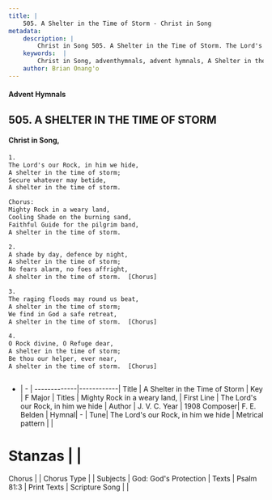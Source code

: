```yaml
---
title: |
    505. A Shelter in the Time of Storm - Christ in Song
metadata:
    description: |
        Christ in Song 505. A Shelter in the Time of Storm. The Lord's our Rock, in him we hide, A shelter in the time of storm; Secure whatever may betide, A shelter in the time of storm. Chorus: Mighty Rock in a weary land, Cooling Shade on the burning sand, Faithful Guide for the pilgrim band, A shelter in the time of storm.
    keywords:  |
        Christ in Song, adventhymnals, advent hymnals, A Shelter in the Time of Storm, The Lord's our Rock, in him we hide. Mighty Rock in a weary land,
    author: Brian Onang'o
---
```


#### Advent Hymnals
## 505. A SHELTER IN THE TIME OF STORM
####  Christ in Song,

```txt
1.
The Lord's our Rock, in him we hide,
A shelter in the time of storm;
Secure whatever may betide,
A shelter in the time of storm.

Chorus:
Mighty Rock in a weary land,
Cooling Shade on the burning sand,
Faithful Guide for the pilgrim band,
A shelter in the time of storm.

2.
A shade by day, defence by night,
A shelter in the time of storm;
No fears alarm, no foes affright,
A shelter in the time of storm.  [Chorus]

3.
The raging floods may round us beat,
A shelter in the time of storm;
We find in God a safe retreat,
A shelter in the time of storm.  [Chorus]

4.
O Rock divine, O Refuge dear,
A shelter in the time of storm;
Be thou our helper, ever near,
A shelter in the time of storm.  [Chorus]



```

- |   -  |
-------------|------------|
Title | A Shelter in the Time of Storm |
Key | F Major |
Titles | Mighty Rock in a weary land, |
First Line | The Lord's our Rock, in him we hide |
Author | J. V. C.
Year | 1908
Composer| F. E. Belden |
Hymnal|  - |
Tune| The Lord's our Rock, in him we hide |
Metrical pattern | |
# Stanzas |  |
Chorus |  |
Chorus Type |  |
Subjects | God: God's Protection |
Texts | Psalm 81:3 |
Print Texts | 
Scripture Song |  |
    
